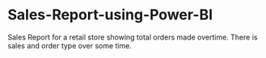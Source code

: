 # Sales-Report-using-Power-BI
Sales Report for a retail store showing total orders made overtime. There is sales and order type over some time.
